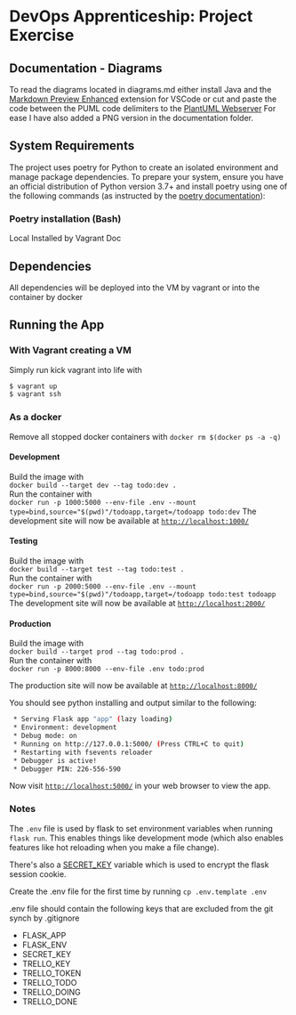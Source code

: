 # DevOps Apprenticeship: Project Exercise

## Documentation - Diagrams

To read the diagrams located in diagrams.md either install Java and  the [Markdown Preview Enhanced](https://github.com/shd101wyy/vscode-markdown-preview-enhanced) extension for VSCode or cut and paste the code between the PUML code delimiters to the [PlantUML Webserver](http://www.plantuml.com/plantuml/uml/SyfFKj2rKt3CoKnELR1Io4ZDoSa70000)
For ease I have also added a PNG version in the documentation folder.

## System Requirements

The project uses poetry for Python to create an isolated environment and manage package dependencies. To prepare your system, ensure you have an official distribution of Python version 3.7+ and install poetry using one of the following commands (as instructed by the [poetry documentation](https://python-poetry.org/docs/#system-requirements)):

### Poetry installation (Bash)

Local
Installed by Vagrant
Doc

## Dependencies

All dependencies will be deployed into the VM by vagrant or into the container by docker

## Running the App

### With Vagrant creating a VM

Simply run kick vagrant into life with

``` bash
$ vagrant up
$ vagrant ssh
```

### As a docker

Remove all stopped docker containers with `docker rm $(docker ps -a -q)`

#### Development

Build the image with  
`docker build --target dev --tag todo:dev .`  
Run the container with  
`docker run -p 1000:5000 --env-file .env --mount type=bind,source="$(pwd)"/todoapp,target=/todoapp todo:dev`
The development site will now be available at [`http://localhost:1000/`](http://localhost:9000/)

#### Testing

Build the image with  
`docker build --target test --tag todo:test .`  
Run the container with  
`docker run -p 2000:5000 --env-file .env --mount type=bind,source="$(pwd)"/todoapp,target=/todoapp todo:test todoapp`
The development site will now be available at [`http://localhost:2000/`](http://localhost:9000/)

#### Production

Build the image with  
`docker build --target prod --tag todo:prod .`  
Run the container with  
`docker run -p 8000:8000 --env-file .env todo:prod`

The production site will now be available at [`http://localhost:8000/`](http://localhost:8000/)

You should see python installing and output similar to the following:

```bash
 * Serving Flask app "app" (lazy loading)
 * Environment: development
 * Debug mode: on
 * Running on http://127.0.0.1:5000/ (Press CTRL+C to quit)
 * Restarting with fsevents reloader
 * Debugger is active!
 * Debugger PIN: 226-556-590
```

Now visit [`http://localhost:5000/`](http://localhost:5000/) in your web browser to view the app.

### Notes

The `.env` file is used by flask to set environment variables when running `flask run`. This enables things like development mode (which also enables features like hot reloading when you make a file change).

There's also a [SECRET_KEY](https://flask.palletsprojects.com/en/1.1.x/config/#SECRET_KEY) variable which is used to encrypt the flask session cookie.

Create the .env file for the first time by running `cp .env.template .env`

.env file should contain the following keys that are excluded from the git synch by .gitignore
 
 - FLASK_APP
 - FLASK_ENV
 - SECRET_KEY
 - TRELLO_KEY
 - TRELLO_TOKEN
 - TRELLO_TODO
 - TRELLO_DOING
 - TRELLO_DONE


